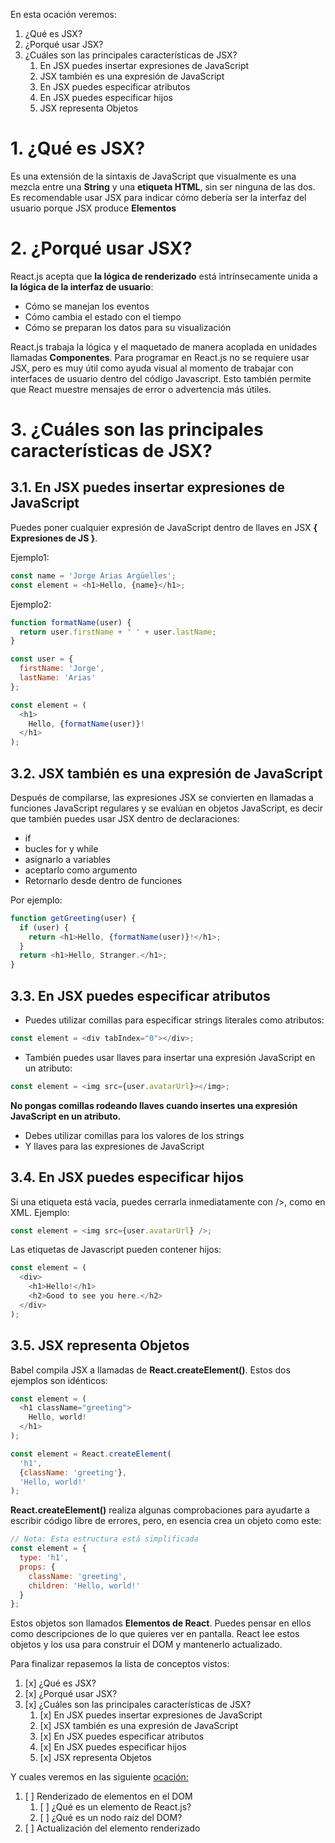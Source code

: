 En esta ocación veremos:
1. ¿Qué es JSX?
2. ¿Porqué usar JSX?
3. ¿Cuáles son las principales características de JSX?
    1. En JSX puedes insertar expresiones de JavaScript
    2. JSX también es una expresión de JavaScript
    3. En JSX puedes especificar atributos
    4. En JSX puedes especificar hijos
    5. JSX representa Objetos


# 1. ¿Qué es JSX?

Es una extensión de la sintaxis de JavaScript que visualmente es una mezcla entre una **String** y una **etiqueta HTML**, sin ser ninguna de las dos.
Es recomendable usar JSX para indicar cómo debería ser la interfaz del usuario porque JSX produce **Elementos**

# 2. ¿Porqué usar JSX?

React.js acepta que **la lógica de renderizado** está intrínsecamente unida a **la lógica de la interfaz de usuario**: 

- Cómo se manejan los eventos
- Cómo cambia el estado con el tiempo
- Cómo se preparan los datos para su visualización

React.js trabaja la lógica y el maquetado de manera acoplada en unidades llamadas **Componentes**. 
Para programar en React.js no se requiere usar JSX, pero es muy útil como ayuda visual al momento de trabajar con interfaces de usuario dentro del código Javascript.
Esto también permite que React muestre mensajes de error o advertencia más útiles.

# 3. ¿Cuáles son las principales características de JSX?

## 3.1. En JSX puedes insertar expresiones de JavaScript

Puedes poner cualquier expresión de JavaScript dentro de llaves en JSX  **{ Expresiones de JS }**.


Ejemplo1:
```js
const name = 'Jorge Arias Argüelles';
const element = <h1>Hello, {name}</h1>;
```
Ejemplo2:
```js
function formatName(user) {
  return user.firstName + ' ' + user.lastName;
}

const user = {
  firstName: 'Jorge',
  lastName: 'Arias'
};

const element = (
  <h1>
    Hello, {formatName(user)}!
  </h1>
);
```

## 3.2. JSX también es una expresión de JavaScript

Después de compilarse, las expresiones JSX se convierten en llamadas a funciones JavaScript regulares y se evalúan en objetos JavaScript, es decir que también puedes usar JSX dentro de declaraciones:
- if
- bucles for y while
- asignarlo a variables
- aceptarlo como argumento
- Retornarlo desde dentro de funciones


Por ejemplo: 

```js
function getGreeting(user) {
  if (user) {
    return <h1>Hello, {formatName(user)}!</h1>;
  }
  return <h1>Hello, Stranger.</h1>;
}
```

## 3.3. En JSX puedes especificar atributos

- Puedes utilizar comillas para especificar strings literales como atributos:
```js
const element = <div tabIndex="0"></div>;
```
- También puedes usar llaves para insertar una expresión JavaScript en un atributo:
```js
const element = <img src={user.avatarUrl}></img>;
```

**No pongas comillas rodeando llaves cuando insertes una expresión JavaScript en un atributo.**

- Debes utilizar comillas para los valores de los strings
- Y llaves para las expresiones de JavaScript

## 3.4. En JSX puedes especificar hijos
Si una etiqueta está vacía, puedes cerrarla inmediatamente con />, como en XML.
Ejemplo:
```js
const element = <img src={user.avatarUrl} />;
```

Las etiquetas de Javascript pueden contener hijos:

```js
const element = (
  <div>
    <h1>Hello!</h1>
    <h2>Good to see you here.</h2>
  </div>
);
```

## 3.5. JSX representa Objetos

Babel compila JSX a llamadas de **React.createElement()**.
Estos dos ejemplos son idénticos:

```js
const element = (
  <h1 className="greeting">
    Hello, world!
  </h1>
);
```

```js
const element = React.createElement(
  'h1',
  {className: 'greeting'},
  'Hello, world!'
);
```

**React.createElement()** realiza algunas comprobaciones para ayudarte a escribir código libre de errores, pero, en esencia crea un objeto como este:

```js
// Nota: Esta estructura está simplificada
const element = {
  type: 'h1',
  props: {
    className: 'greeting',
    children: 'Hello, world!'
  }
};
```

Estos objetos son llamados **Elementos de React**. Puedes pensar en ellos como descripciones de lo que quieres ver en pantalla. React lee estos objetos y los usa para construir el DOM y mantenerlo actualizado.


Para finalizar repasemos la lista de conceptos vistos:
1. [x] ¿Qué es JSX?
2. [x] ¿Porqué usar JSX?
3. [x] ¿Cuáles son las principales características de JSX?
    1. [x] En JSX puedes insertar expresiones de JavaScript
    2. [x] JSX también es una expresión de JavaScript
    3. [x] En JSX puedes especificar atributos
    4. [x] En JSX puedes especificar hijos
    5. [x] JSX representa Objetos


Y cuales veremos en las siguiente [ocación:](https://github.com/jorgearguellles/aprendiendoReact.js/blob/main/ConceptosPrincipales/renderizandoElementos.md)
1. [ ] Renderizado de elementos en el DOM
    1. [ ] ¿Qué es un elemento de React.js?
    2. [ ] ¿Qué es un nodo raíz del DOM?
2. [ ] Actualización del elemento renderizado